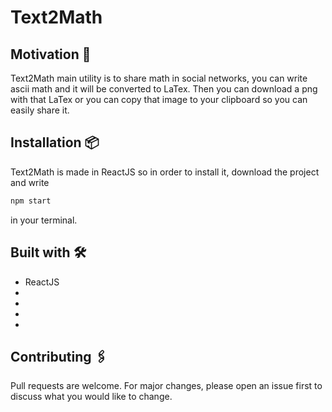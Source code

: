 # Text2Math

## Motivation 🚀

Text2Math main utility is to share math in social networks, you can write ascii math and it will be converted to LaTex. Then you can download a png with that LaTex or you can copy that image to your clipboard so you can easily share it. 

## Installation 📦

Text2Math is made in ReactJS so in order to install it, download the project and write 

```bash
npm start
```

in your terminal. 

## Built with 🛠
- ReactJS
- [Better React MathJax]: https://github.com/fast-reflexes/better-react-mathjax
- [Html to image]: https://github.com/bubkoo/html-to-image
- [React Icons]: https://react-icons.github.io/react-icons/
- [React toastify]: https://github.com/fkhadra/react-toastify#readme

## Contributing 🖇
Pull requests are welcome. For major changes, please open an issue first to discuss what you would like to change.